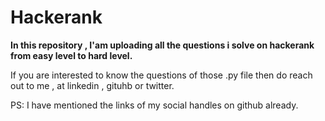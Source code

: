 # Hackerank


<b>In this repository , I'am uploading all the questions i solve on hackerank from easy level to hard level.</b>

<p>If you are interested to know the questions of those .py file then do reach out to me , at linkedin , gituhb or twitter. </p>
<p>PS: I have mentioned the links of my social handles on github already. </p> 

